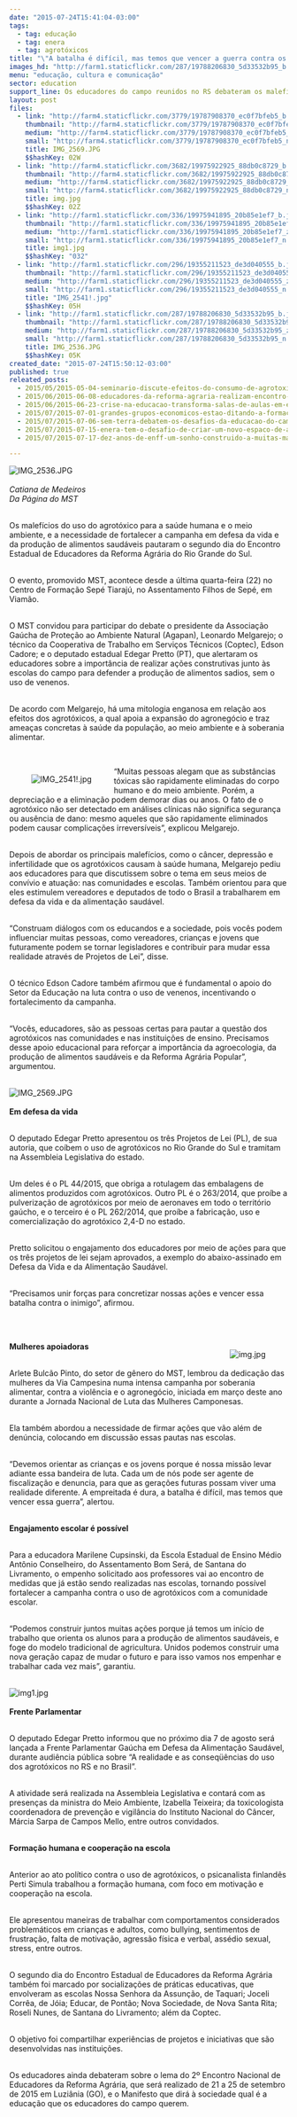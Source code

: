 ```yaml
---
date: "2015-07-24T15:41:04-03:00"
tags:
  - tag: educação
  - tag: enera
  - tag: agrotóxicos
title: "\"A batalha é difícil, mas temos que vencer a guerra contra os agrotóxicos\", afirma Sem Terra"
images_hd: "http://farm1.staticflickr.com/287/19788206830_5d33532b95_b.jpg"
menu: "educação, cultura e comunicação"
sector: education
support_line: Os educadores do campo reunidos no RS debateram os malefícios do uso do agrotóxico para a saúde humana e o meio ambiente.
layout: post
files:
  - link: "http://farm4.staticflickr.com/3779/19787908370_ec0f7bfeb5_b.jpg"
    thumbnail: "http://farm4.staticflickr.com/3779/19787908370_ec0f7bfeb5_t.jpg"
    medium: "http://farm4.staticflickr.com/3779/19787908370_ec0f7bfeb5_z.jpg"
    small: "http://farm4.staticflickr.com/3779/19787908370_ec0f7bfeb5_n.jpg"
    title: IMG_2569.JPG
    $$hashKey: 02W
  - link: "http://farm4.staticflickr.com/3682/19975922925_88db0c8729_b.jpg"
    thumbnail: "http://farm4.staticflickr.com/3682/19975922925_88db0c8729_t.jpg"
    medium: "http://farm4.staticflickr.com/3682/19975922925_88db0c8729_z.jpg"
    small: "http://farm4.staticflickr.com/3682/19975922925_88db0c8729_n.jpg"
    title: img.jpg
    $$hashKey: 02Z
  - link: "http://farm1.staticflickr.com/336/19975941895_20b85e1ef7_b.jpg"
    thumbnail: "http://farm1.staticflickr.com/336/19975941895_20b85e1ef7_t.jpg"
    medium: "http://farm1.staticflickr.com/336/19975941895_20b85e1ef7_z.jpg"
    small: "http://farm1.staticflickr.com/336/19975941895_20b85e1ef7_n.jpg"
    title: img1.jpg
    $$hashKey: "032"
  - link: "http://farm1.staticflickr.com/296/19355211523_de3d040555_b.jpg"
    thumbnail: "http://farm1.staticflickr.com/296/19355211523_de3d040555_t.jpg"
    medium: "http://farm1.staticflickr.com/296/19355211523_de3d040555_z.jpg"
    small: "http://farm1.staticflickr.com/296/19355211523_de3d040555_n.jpg"
    title: "IMG_2541!.jpg"
    $$hashKey: 05H
  - link: "http://farm1.staticflickr.com/287/19788206830_5d33532b95_b.jpg"
    thumbnail: "http://farm1.staticflickr.com/287/19788206830_5d33532b95_t.jpg"
    medium: "http://farm1.staticflickr.com/287/19788206830_5d33532b95_z.jpg"
    small: "http://farm1.staticflickr.com/287/19788206830_5d33532b95_n.jpg"
    title: IMG_2536.JPG
    $$hashKey: 05K
created_date: "2015-07-24T15:50:12-03:00"
published: true
releated_posts:
  - 2015/05/2015-05-04-seminario-discute-efeitos-do-consumo-de-agrotoxicos-na-saude-humana.md
  - 2015/06/2015-06-08-educadores-da-reforma-agraria-realizam-encontro-em-preparacao-ao-2-enera.md
  - 2015/06/2015-06-23-crise-na-educacao-transforma-salas-de-aulas-em-escolas-de-latao.md
  - 2015/07/2015-07-01-grandes-grupos-economicos-estao-ditando-a-formacao-de-criancas-e-jovens-brasileiros.md
  - 2015/07/2015-07-06-sem-terra-debatem-os-desafios-da-educacao-do-campo-na-bahia.md
  - 2015/07/2015-07-15-enera-tem-o-desafio-de-criar-um-novo-espaco-de-articulacao-entre-os-trabalhadores-da-educacao.md
  - 2015/07/2015-07-17-dez-anos-de-enff-um-sonho-construido-a-muitas-maos.md

---
```

<p><img alt="IMG_2536.JPG" src="http://farm1.staticflickr.com/287/19788206830_5d33532b95_b.jpg" /><br />
<br />
<em>Catiana de Medeiros<br />
Da P&aacute;gina do MST</em></p>

<p><br />
Os malef&iacute;cios do uso do agrot&oacute;xico para a sa&uacute;de humana e o meio ambiente, e a necessidade de fortalecer a campanha em defesa da vida e da produ&ccedil;&atilde;o de alimentos saud&aacute;veis pautaram o segundo dia do Encontro Estadual de Educadores da Reforma Agr&aacute;ria do Rio Grande do Sul.</p>

<p><br />
O evento, promovido MST, acontece desde a &uacute;ltima quarta-feira (22) no Centro de Forma&ccedil;&atilde;o Sep&eacute; Tiaraj&uacute;, no Assentamento Filhos de Sep&eacute;, em Viam&atilde;o.</p>

<p><br />
O MST convidou para participar do debate o presidente da Associa&ccedil;&atilde;o Ga&uacute;cha de Prote&ccedil;&atilde;o ao Ambiente Natural (Agapan), Leonardo Melgarejo; o t&eacute;cnico da Cooperativa de Trabalho em Servi&ccedil;os T&eacute;cnicos (Coptec), Edson Cadore; e o deputado estadual Edegar Pretto (PT), que alertaram os educadores sobre a import&acirc;ncia de realizar a&ccedil;&otilde;es construtivas junto &agrave;s escolas do campo para defender a produ&ccedil;&atilde;o de alimentos sadios, sem o uso de venenos.</p>

<p><br />
De acordo com Melgarejo, h&aacute; uma mitologia enganosa em rela&ccedil;&atilde;o aos efeitos dos agrot&oacute;xicos, a qual apoia a expans&atilde;o do agroneg&oacute;cio e traz amea&ccedil;as concretas &agrave; sa&uacute;de da popula&ccedil;&atilde;o, ao meio ambiente e &agrave; soberania alimentar.</p>

<p>&nbsp;</p>

<figure class="image" style="float:left"><img alt="IMG_2541!.jpg" src="http://farm1.staticflickr.com/296/19355211523_de3d040555_b.jpg" />
<figcaption></figcaption>
</figure>

<p>&ldquo;Muitas pessoas alegam que as subst&acirc;ncias t&oacute;xicas s&atilde;o rapidamente eliminadas do corpo humano e do meio ambiente. Por&eacute;m, a deprecia&ccedil;&atilde;o e a elimina&ccedil;&atilde;o podem demorar dias ou anos. O fato de o agrot&oacute;xico n&atilde;o ser detectado em an&aacute;lises cl&iacute;nicas n&atilde;o significa seguran&ccedil;a ou aus&ecirc;ncia de dano: mesmo aqueles que s&atilde;o rapidamente eliminados podem causar complica&ccedil;&otilde;es irrevers&iacute;veis&rdquo;, explicou Melgarejo.</p>

<p><br />
Depois de abordar os principais malef&iacute;cios, como o c&acirc;ncer, depress&atilde;o e infertilidade que os agrot&oacute;xicos causam &agrave; sa&uacute;de humana, Melgarejo pediu aos educadores para que discutissem sobre o tema em seus meios de conv&iacute;vio e atua&ccedil;&atilde;o: nas comunidades e escolas. Tamb&eacute;m orientou para que eles estimulem vereadores e deputados de todo o Brasil a trabalharem em defesa da vida e da alimenta&ccedil;&atilde;o saud&aacute;vel.</p>

<p><br />
&ldquo;Construam di&aacute;logos com os educandos e a sociedade, pois voc&ecirc;s podem influenciar muitas pessoas, como vereadores, crian&ccedil;as e jovens que futuramente podem se tornar legisladores e contribuir para mudar essa realidade atrav&eacute;s de Projetos de Lei&rdquo;, disse.</p>

<p><br />
O t&eacute;cnico Edson Cadore tamb&eacute;m afirmou que &eacute; fundamental o apoio do Setor da Educa&ccedil;&atilde;o na luta contra o uso de venenos, incentivando o fortalecimento da campanha.</p>

<p><br />
&ldquo;Voc&ecirc;s, educadores, s&atilde;o as pessoas certas para pautar a quest&atilde;o dos agrot&oacute;xicos nas comunidades e nas institui&ccedil;&otilde;es de ensino. Precisamos desse apoio educacional para refor&ccedil;ar a import&acirc;ncia da agroecologia, da produ&ccedil;&atilde;o de alimentos saud&aacute;veis e da Reforma Agr&aacute;ria Popular&rdquo;, argumentou.<br />
&nbsp;</p>

<p><img alt="IMG_2569.JPG" src="http://farm4.staticflickr.com/3779/19787908370_ec0f7bfeb5_b.jpg" /><br />
<br />
<strong>Em defesa da vida</strong></p>

<p><br />
O deputado Edegar Pretto apresentou os tr&ecirc;s Projetos de Lei (PL), de sua autoria, que co&iacute;bem o uso de agrot&oacute;xicos no Rio Grande do Sul e tramitam na Assembleia Legislativa do estado.</p>

<p><br />
Um deles &eacute; o PL 44/2015, que obriga a rotulagem das embalagens de alimentos produzidos com agrot&oacute;xicos. Outro PL &eacute; o 263/2014, que pro&iacute;be a pulveriza&ccedil;&atilde;o de agrot&oacute;xicos por meio de aeronaves em todo o territ&oacute;rio ga&uacute;cho, e o terceiro &eacute; o PL 262/2014, que pro&iacute;be a fabrica&ccedil;&atilde;o, uso e comercializa&ccedil;&atilde;o do agrot&oacute;xico 2,4-D no estado.</p>

<p><br />
Pretto solicitou o engajamento dos educadores por meio de a&ccedil;&otilde;es para que os tr&ecirc;s projetos de lei sejam aprovados, a exemplo do abaixo-assinado em Defesa da Vida e da Alimenta&ccedil;&atilde;o Saud&aacute;vel.</p>

<p><br />
&ldquo;Precisamos unir for&ccedil;as para concretizar nossas a&ccedil;&otilde;es e vencer essa batalha contra o inimigo&rdquo;, afirmou.</p>

<p><br />
&nbsp;</p>

<figure class="image" style="float:right"><img alt="img.jpg" src="http://farm4.staticflickr.com/3682/19975922925_88db0c8729_b.jpg" />
<figcaption></figcaption>
</figure>

<p><strong>Mulheres apoiadoras</strong></p>

<p><br />
Arlete Bulc&atilde;o Pinto, do setor de g&ecirc;nero do MST, lembrou da dedica&ccedil;&atilde;o das mulheres da Via Campesina numa intensa campanha por soberania alimentar, contra a viol&ecirc;ncia e o agroneg&oacute;cio, iniciada em mar&ccedil;o deste ano durante a Jornada Nacional de Luta das Mulheres Camponesas.</p>

<p><br />
Ela tamb&eacute;m abordou a necessidade de firmar a&ccedil;&otilde;es que v&atilde;o al&eacute;m de den&uacute;ncia, colocando em discuss&atilde;o essas pautas nas escolas.</p>

<p><br />
&ldquo;Devemos orientar as crian&ccedil;as e os jovens porque &eacute; nossa miss&atilde;o levar adiante essa bandeira de luta. Cada um de n&oacute;s pode ser agente de fiscaliza&ccedil;&atilde;o e denuncia, para que as gera&ccedil;&otilde;es futuras possam viver uma realidade diferente. A empreitada &eacute; dura, a batalha &eacute; dif&iacute;cil, mas temos que vencer essa guerra&rdquo;, alertou.</p>

<p><br />
<strong>Engajamento escolar &eacute; poss&iacute;vel</strong></p>

<p><br />
Para a educadora Marilene Cupsinski, da Escola Estadual de Ensino M&eacute;dio Ant&ocirc;nio Conselheiro, do Assentamento Bom Ser&aacute;, de Santana do Livramento, o empenho solicitado aos professores vai ao encontro de medidas que j&aacute; est&atilde;o sendo realizadas nas escolas, tornando poss&iacute;vel fortalecer a campanha contra o uso de agrot&oacute;xicos com a comunidade escolar.</p>

<p><br />
&ldquo;Podemos construir juntos muitas a&ccedil;&otilde;es porque j&aacute; temos um in&iacute;cio de trabalho que orienta os alunos para a produ&ccedil;&atilde;o de alimentos saud&aacute;veis, e foge do modelo tradicional de agricultura. Unidos podemos construir uma nova gera&ccedil;&atilde;o capaz de mudar o futuro e para isso vamos nos empenhar e trabalhar cada vez mais&rdquo;, garantiu.<br />
&nbsp;</p>

<p><img alt="img1.jpg" src="http://farm1.staticflickr.com/336/19975941895_20b85e1ef7_b.jpg" /><br />
<br />
<strong>Frente Parlamentar</strong></p>

<p><br />
O deputado Edegar Pretto informou que no pr&oacute;ximo dia 7 de agosto ser&aacute; lan&ccedil;ada a Frente Parlamentar Ga&uacute;cha em Defesa da Alimenta&ccedil;&atilde;o Saud&aacute;vel, durante audi&ecirc;ncia p&uacute;blica sobre &ldquo;A realidade e as conseq&uuml;&ecirc;ncias do uso dos agrot&oacute;xicos no RS e no Brasil&rdquo;.</p>

<p><br />
A atividade ser&aacute; realizada na Assembleia Legislativa e contar&aacute; com as presen&ccedil;as da ministra do Meio Ambiente, Izabella Teixeira; da toxicologista coordenadora de preven&ccedil;&atilde;o e vigil&acirc;ncia do Instituto Nacional do C&acirc;ncer, M&aacute;rcia Sarpa de Campos Mello, entre outros convidados.</p>

<p><br />
<strong>Forma&ccedil;&atilde;o humana e coopera&ccedil;&atilde;o na escola</strong></p>

<p><br />
Anterior ao ato pol&iacute;tico contra o uso de agrot&oacute;xicos, o psicanalista finland&ecirc;s Perti Simula trabalhou a forma&ccedil;&atilde;o humana, com foco em motiva&ccedil;&atilde;o e coopera&ccedil;&atilde;o na escola.</p>

<p><br />
Ele apresentou maneiras de trabalhar com comportamentos considerados problem&aacute;ticos em crian&ccedil;as e adultos, como bullying, sentimentos de frustra&ccedil;&atilde;o, falta de motiva&ccedil;&atilde;o, agress&atilde;o f&iacute;sica e verbal, ass&eacute;dio sexual, stress, entre outros.</p>

<p><br />
O segundo dia do Encontro Estadual de Educadores da Reforma Agr&aacute;ria tamb&eacute;m foi marcado por socializa&ccedil;&otilde;es de pr&aacute;ticas educativas, que envolveram as escolas Nossa Senhora da Assun&ccedil;&atilde;o, de Taquari; Joceli Corr&ecirc;a, de J&oacute;ia; Educar, de Pont&atilde;o; Nova Sociedade, de Nova Santa Rita; Roseli Nunes, de Santana do Livramento; al&eacute;m da Coptec.</p>

<p><br />
O objetivo foi compartilhar experi&ecirc;ncias de projetos e iniciativas que s&atilde;o desenvolvidas nas institui&ccedil;&otilde;es.</p>

<p><br />
Os educadores ainda debateram sobre o lema do 2&ordm; Encontro Nacional de Educadores da Reforma Agr&aacute;ria, que ser&aacute; realizado de 21 a 25 de setembro de 2015 em Luzi&acirc;nia (GO), e o Manifesto que dir&aacute; &agrave; sociedade qual &eacute; a educa&ccedil;&atilde;o que os educadores do campo querem.</p>
